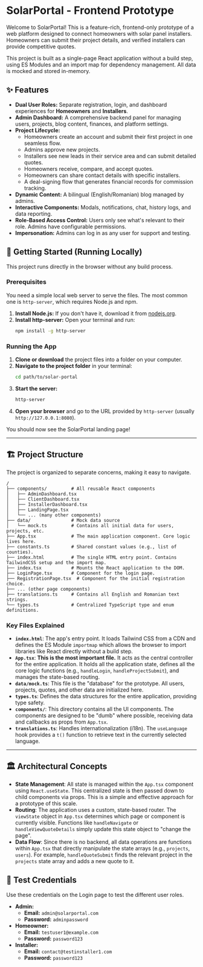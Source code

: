 # SolarPortal - Frontend Prototype

Welcome to SolarPortal! This is a feature-rich, frontend-only prototype of a web platform designed to connect homeowners with solar panel installers. Homeowners can submit their project details, and verified installers can provide competitive quotes.

This project is built as a single-page React application without a build step, using ES Modules and an import map for dependency management. All data is mocked and stored in-memory.

## ✨ Features

- **Dual User Roles:** Separate registration, login, and dashboard experiences for **Homeowners** and **Installers**.
- **Admin Dashboard:** A comprehensive backend panel for managing users, projects, blog content, finances, and platform settings.
- **Project Lifecycle:**
  - Homeowners create an account and submit their first project in one seamless flow.
  - Admins approve new projects.
  - Installers see new leads in their service area and can submit detailed quotes.
  - Homeowners receive, compare, and accept quotes.
  - Homeowners can share contact details with specific installers.
  - A deal-signing flow that generates financial records for commission tracking.
- **Dynamic Content:** A bilingual (English/Romanian) blog managed by admins.
- **Interactive Components:** Modals, notifications, chat, history logs, and data reporting.
- **Role-Based Access Control:** Users only see what's relevant to their role. Admins have configurable permissions.
- **Impersonation:** Admins can log in as any user for support and testing.

## 🚀 Getting Started (Running Locally)

This project runs directly in the browser without any build process.

### Prerequisites

You need a simple local web server to serve the files. The most common one is `http-server`, which requires Node.js and npm.

1. **Install Node.js:** If you don't have it, download it from [nodejs.org](https://nodejs.org/).
2. **Install http-server:** Open your terminal and run:
   ```bash
   npm install -g http-server
   ```

### Running the App

1. **Clone or download** the project files into a folder on your computer.
2. **Navigate to the project folder** in your terminal:
   ```bash
   cd path/to/solar-portal
   ```
3. **Start the server:**
   ```bash
   http-server
   ```
4. **Open your browser** and go to the URL provided by `http-server` (usually `http://127.0.0.1:8080`).

You should now see the SolarPortal landing page!

---

## 🏗️ Project Structure

The project is organized to separate concerns, making it easy to navigate.

```
/
├── components/         # All reusable React components
│   ├── AdminDashboard.tsx
│   ├── ClientDashboard.tsx
│   ├── InstallerDashboard.tsx
│   ├── LandingPage.tsx
│   └── ... (many other components)
├── data/               # Mock data source
│   └── mock.ts         # Contains all initial data for users, projects, etc.
├── App.tsx             # The main application component. Core logic lives here.
├── constants.ts        # Shared constant values (e.g., list of counties).
├── index.html          # The single HTML entry point. Contains TailwindCSS setup and the import map.
├── index.tsx           # Mounts the React application to the DOM.
├── LoginPage.tsx       # Component for the login page.
├── RegistrationPage.tsx  # Component for the initial registration choice.
├── ... (other page components)
├── translations.ts     # Contains all English and Romanian text strings.
└── types.ts            # Centralized TypeScript type and enum definitions.
```

### Key Files Explained

-   **`index.html`**: The app's entry point. It loads Tailwind CSS from a CDN and defines the ES Module `importmap` which allows the browser to import libraries like React directly without a build step.
-   **`App.tsx`**: **This is the most important file.** It acts as the central controller for the entire application. It holds all the application state, defines all the core logic functions (e.g., `handleLogin`, `handleProjectSubmit`), and manages the state-based routing.
-   **`data/mock.ts`**: This file is the "database" for the prototype. All users, projects, quotes, and other data are initialized here.
-   **`types.ts`**: Defines the data structures for the entire application, providing type safety.
-   **`components/`**: This directory contains all the UI components. The components are designed to be "dumb" where possible, receiving data and callbacks as props from `App.tsx`.
-   **`translations.ts`**: Handles internationalization (i18n). The `useLanguage` hook provides a `t()` function to retrieve text in the currently selected language.

---

## 🏛️ Architectural Concepts

-   **State Management**: All state is managed within the `App.tsx` component using `React.useState`. This centralized state is then passed down to child components via props. This is a simple and effective approach for a prototype of this scale.
-   **Routing**: The application uses a custom, state-based router. The `viewState` object in `App.tsx` determines which page or component is currently visible. Functions like `handleNavigate` or `handleViewQuoteDetails` simply update this state object to "change the page".
-   **Data Flow**: Since there is no backend, all data operations are functions within `App.tsx` that directly manipulate the state arrays (e.g., `projects`, `users`). For example, `handleQuoteSubmit` finds the relevant project in the `projects` state array and adds a new quote to it.

## 🧪 Test Credentials

Use these credentials on the Login page to test the different user roles.

-   **Admin:**
    -   **Email:** `admin@solarportal.com`
    -   **Password:** `adminpassword`
-   **Homeowner:**
    -   **Email:** `testuser1@example.com`
    -   **Password:** `password123`
-   **Installer:**
    -   **Email:** `contact@testinstaller1.com`
    -   **Password:** `password123`
